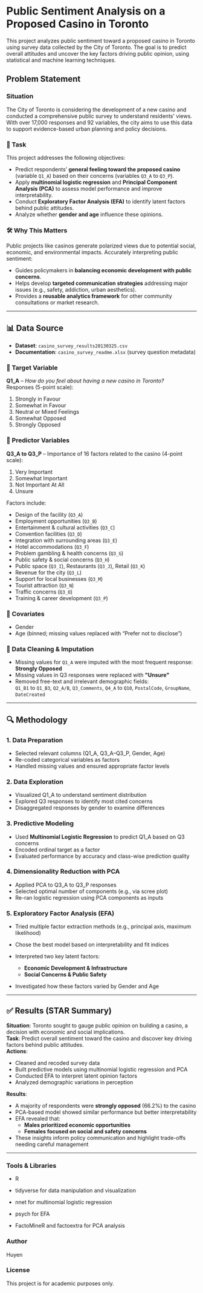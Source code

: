 # Public Sentiment Analysis on a Proposed Casino in Toronto

This project analyzes public sentiment toward a proposed casino in Toronto using survey data collected by the City of Toronto. The goal is to predict overall attitudes and uncover the key factors driving public opinion, using statistical and machine learning techniques.


## Problem Statement
### Situation

The City of Toronto is considering the development of a new casino and conducted a comprehensive public survey to understand residents' views. With over 17,000 responses and 92 variables, the city aims to use this data to support evidence-based urban planning and policy decisions.


### 🎯 Task  
This project addresses the following objectives:
- Predict respondents’ **general feeling toward the proposed casino** (variable `Q1_A`) based on their concerns (variables `Q3_A` to `Q3_P`).
- Apply **multinomial logistic regression** and **Principal Component Analysis (PCA)** to assess model performance and improve interpretability.
- Conduct **Exploratory Factor Analysis (EFA)** to identify latent factors behind public attitudes.
- Analyze whether **gender and age** influence these opinions.

### 🛠️ Why This Matters  
Public projects like casinos generate polarized views due to potential social, economic, and environmental impacts. Accurately interpreting public sentiment:
- Guides policymakers in **balancing economic development with public concerns**.
- Helps develop **targeted communication strategies** addressing major issues (e.g., safety, addiction, urban aesthetics).
- Provides a **reusable analytics framework** for other community consultations or market research.

---

## 📊 Data Source

- **Dataset**: `casino_survey_results20130325.csv`  
- **Documentation**: `casino_survey_readme.xlsx` (survey question metadata)

### 🎯 Target Variable
**Q1_A** – *How do you feel about having a new casino in Toronto?*  
Responses (5-point scale):
1. Strongly in Favour  
2. Somewhat in Favour  
3. Neutral or Mixed Feelings  
4. Somewhat Opposed  
5. Strongly Opposed

### 🎯 Predictor Variables
**Q3_A to Q3_P** – Importance of 16 factors related to the casino (4-point scale):  
1. Very Important  
2. Somewhat Important  
3. Not Important At All  
4. Unsure  

Factors include:  
- Design of the facility (`Q3_A`)  
- Employment opportunities (`Q3_B`)  
- Entertainment & cultural activities (`Q3_C`)  
- Convention facilities (`Q3_D`)  
- Integration with surrounding areas (`Q3_E`)  
- Hotel accommodations (`Q3_F`)  
- Problem gambling & health concerns (`Q3_G`)  
- Public safety & social concerns (`Q3_H`)  
- Public space (`Q3_I`), Restaurants (`Q3_J`), Retail (`Q3_K`)  
- Revenue for the city (`Q3_L`)  
- Support for local businesses (`Q3_M`)  
- Tourist attraction (`Q3_N`)  
- Traffic concerns (`Q3_O`)  
- Training & career development (`Q3_P`)

### 👤 Covariates
- Gender  
- Age (binned; missing values replaced with “Prefer not to disclose”)

### 🧹 Data Cleaning & Imputation
- Missing values for `Q1_A` were imputed with the most frequent response: **Strongly Opposed**
- Missing values in Q3 responses were replaced with **"Unsure"**
- Removed free-text and irrelevant demographic fields:  
  `Q1_B1` to `Q1_B3`, `Q2_A/B`, `Q3_Comments`, `Q4_A` to `Q10`, `PostalCode`, `GroupName`, `DateCreated`

---
## 🔍 Methodology

### 1. Data Preparation
- Selected relevant columns (Q1_A, Q3_A–Q3_P, Gender, Age)
- Re-coded categorical variables as factors
- Handled missing values and ensured appropriate factor levels

### 2. Data Exploration
- Visualized Q1_A to understand sentiment distribution
- Explored Q3 responses to identify most cited concerns
- Disaggregated responses by gender to examine differences

### 3. Predictive Modeling
- Used **Multinomial Logistic Regression** to predict Q1_A based on Q3 concerns
- Encoded ordinal target as a factor
- Evaluated performance by accuracy and class-wise prediction quality

### 4. Dimensionality Reduction with PCA
- Applied PCA to Q3_A to Q3_P responses
- Selected optimal number of components (e.g., via scree plot)
- Re-ran logistic regression using PCA components as inputs

### 5. Exploratory Factor Analysis (EFA)
- Tried multiple factor extraction methods (e.g., principal axis, maximum likelihood)
- Chose the best model based on interpretability and fit indices
- Interpreted two key latent factors:
  - **Economic Development & Infrastructure**
  - **Social Concerns & Public Safety**

- Investigated how these factors varied by Gender and Age

---

## ✅ Results (STAR Summary)

**Situation**: Toronto sought to gauge public opinion on building a casino, a decision with economic and social implications.  
**Task**: Predict overall sentiment toward the casino and discover key driving factors behind public attitudes.  
**Actions**:  
- Cleaned and recoded survey data  
- Built predictive models using multinomial logistic regression and PCA  
- Conducted EFA to interpret latent opinion factors  
- Analyzed demographic variations in perception  

**Results**:  
- A majority of respondents were **strongly opposed** (66.2%) to the casino  
- PCA-based model showed similar performance but better interpretability  
- EFA revealed that:
  - **Males prioritized economic opportunities**
  - **Females focused on social and safety concerns**  
- These insights inform policy communication and highlight trade-offs needing careful management

---

### Tools & Libraries

- R

- tidyverse for data manipulation and visualization

- nnet for multinomial logistic regression

- psych for EFA

- FactoMineR and factoextra for PCA analysis

### Author

Huyen

### License

This project is for academic purposes only.
